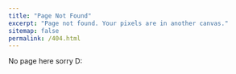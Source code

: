 ```yaml
---
title: "Page Not Found"
excerpt: "Page not found. Your pixels are in another canvas."
sitemap: false
permalink: /404.html
---
```


No page here sorry D:

